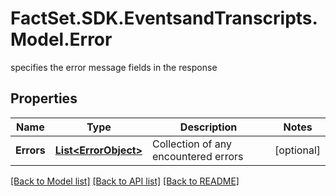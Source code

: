 # FactSet.SDK.EventsandTranscripts.Model.Error
specifies the error message fields in the response

## Properties

Name | Type | Description | Notes
------------ | ------------- | ------------- | -------------
**Errors** | [**List&lt;ErrorObject&gt;**](ErrorObject.md) | Collection of any encountered errors | [optional] 

[[Back to Model list]](../README.md#documentation-for-models) [[Back to API list]](../README.md#documentation-for-api-endpoints) [[Back to README]](../README.md)


